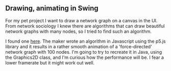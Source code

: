 ## Drawing, animating in Swing

For my pet project I want to draw a network graph on a canvas in the UI. From network sociology I knew there are algorithms that can draw beautiful network graphs with many nodes, so I tried to find such an algorithm.

I found one [here](https://editor.p5js.org/JeromePaddick/sketches/bjA_UOPip). The maker wrote an algorithm in Javascript using the p5.js library and it results in a rather smooth animation of a 'force-directed' network graph with 100 nodes. I'm going to try to recreate it in Java, using the Graphics2D class, and I'm curious how the performance will be. I fear a lower framerate but it might work out well. 